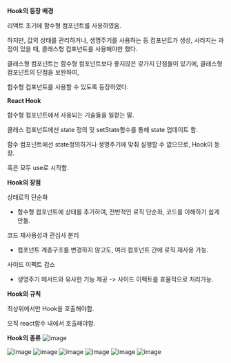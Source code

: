 **Hook의 등장 배경**

리액트 초기에 함수형 컴포넌트를 사용하였음.

하지만, 값의 상태를 관리하거나, 생명주기를 사용하는 등
컴포넌트가 생성, 사라지는 과정이 있을 때,
클래스형 컴포넌트를 사용해야만 했다.

클래스형 컴포넌트는 함수형 컴포넌트보다 좋지않은 갖가지
단점들이 있기에, 클래스형 컴포넌트의 단점을 보완하여,

함수형 컴포넌트를 사용할 수 있도록 등장하였다.

**React Hook**

함수형 컴포넌트에서 사용되는 기술들을 일컫는 말.

클래스 컴포넌트에선 state 정의 및 setState함수를 통해 state 업데이트 함.

함수 컴포넌트에선 state정의하거나 생명주기에 맞춰 실행할 수 없으므로, Hook이 등장.

훅은 모두 use로 시작함.

**Hook의 장점**

상태로직 단순화
- 함수형 컴포넌트에 상태를 추가하여, 전반적인 로직 단순화, 코드를 이해하기 쉽게 만듦.

코드 재사용성과 관심사 분리
- 컴포넌트 계층구조를 변경하지 않고도, 여러 컴포넌트 간에 로직 재사용 가능.

사이드 이펙트 감소
- 생명주기 메서드와 유사한 기능 제공 -> 사이드 이펙트를 효율적으로 처리가능.

**Hook의 규칙**

최상위에서만 Hook을 호출해야함.

오직 react함수 내에서 호출해야함.

**Hook의 종류**
![image](https://github.com/mooner1213/react_study/assets/162667655/57a498db-2d1a-47e1-ac02-da571be99563)

![image](https://github.com/mooner1213/react_study/assets/162667655/45ea70e1-5d13-47e2-8488-39a090132358)
![image](https://github.com/mooner1213/react_study/assets/162667655/2749c49e-d909-4ff3-a337-423414b1a08f)
![image](https://github.com/mooner1213/react_study/assets/162667655/0ea7a828-4b73-4511-9f01-7a831c399edf)
![image](https://github.com/mooner1213/react_study/assets/162667655/6d9b7986-b02d-4e90-ad40-5f9802f868bb)
![image](https://github.com/mooner1213/react_study/assets/162667655/1b67fbb7-d4c2-4101-9935-cbbaa733c4fa)
![image](https://github.com/mooner1213/react_study/assets/162667655/a6c74821-1fde-44c8-82a7-2a219c4818a1)

